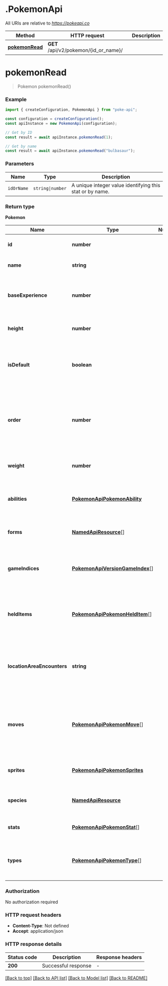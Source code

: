 # .PokemonApi

All URIs are relative to *https://pokeapi.co*

| Method                                       | HTTP request                          | Description |
| -------------------------------------------- | ------------------------------------- | ----------- |
| [**pokemonRead**](PokemonApi.md#pokemonRead) | **GET** /api/v2/pokemon/{id_or_name}/ |

<!-- [**pokemonList**](PokemonApi.md#pokemonList) | **GET** /api/v2/pokemon/ |  -->

<!-- # **pokemonList**
> PokemonList200Response pokemonList()


### Example


```typescript
import {  } from '';
import * as fs from 'fs';

const configuration = .createConfiguration();
const apiInstance = new .PokemonApi(configuration);

let body:.PokemonApiPokemonListRequest = {
  // number (optional)
  limit: 1,
  // number (optional)
  offset: 1,
};

apiInstance.pokemonList(body).then((data:any) => {
  console.log('API called successfully. Returned data: ' + data);
}).catch((error:any) => console.error(error));
```


### Parameters

Name | Type | Description  | Notes
------------- | ------------- | ------------- | -------------
 **limit** | [**number**] |  | (optional) defaults to undefined
 **offset** | [**number**] |  | (optional) defaults to undefined


### Return type

**PokemonList200Response**

### Authorization

No authorization required

### HTTP request headers

 - **Content-Type**: Not defined
 - **Accept**: application/json


### HTTP response details
| Status code | Description | Response headers |
|-------------|-------------|------------------|
**200** | OK |  -  |

[[Back to top]](#) [[Back to API list]](README.md#documentation-for-api-endpoints) [[Back to Model list]](README.md#documentation-for-models) [[Back to README]](README.md) -->

# **pokemonRead**

> Pokemon pokemonRead()

### Example

```typescript
import { createConfiguration, PokemonApi } from "poke-api";

const configuration = createConfiguration();
const apiInstance = new PokemonApi(configuration);

// Get by ID
const result = await apiInstance.pokemonRead(1);

// Get by name
const result = await apiInstance.pokemonRead("bulbasaur");
```

### Parameters

| Name       | Type             | Description                                              |
| ---------- | ---------------- | -------------------------------------------------------- |
| `idOrName` | `string\|number` | A unique integer value identifying this stat or by name. |

### Return type

**Pokemon**

| Name                       | Type                                                                         | Nullable | Description                                                                                         |
| -------------------------- | ---------------------------------------------------------------------------- | -------- | --------------------------------------------------------------------------------------------------- |
| **id**                     | **number**                                                                   |          | The identifier for this resource                                                                    |
| **name**                   | **string**                                                                   |          | The name for this resource                                                                          |
| **baseExperience**         | **number**                                                                   |          | The base experience gained for defeating this Pokémon                                               |
| **height**                 | **number**                                                                   |          | The height of this Pokémon in decimetres                                                            |
| **isDefault**              | **boolean**                                                                  |          | Set for exactly one Pokémon used as the default for each species.                                   |
| **order**                  | **number**                                                                   |          | Order for sorting. Almost national order, except families are grouped together and sorted by stage. |
| **weight**                 | **number**                                                                   |          | The weight of this Pokémon in hectograms                                                            |
| **abilities**              | [**PokemonApiPokemonAbility**](PokemonApi.md#pokemonapipokemonability)       |          | A list of abilities this Pokémon could potentially have.                                            |
| **forms**                  | [**NamedApiResource**](NamedApiResource.md)[]                                |          | A list of forms this Pokémon can take on.                                                           |
| **gameIndices**            | [**PokemonApiVersionGameIndex**](PokemonApi.md#pokemonapiversiongameindex)[] |          | A list of game indices relevent to Pokémon item by generation.                                      |
| **heldItems**              | [**PokemonApiPokemonHeldItem**](PokemonApi.md#pokemonapipokemonhelditem)[]   |          | A list of items this Pokémon may be holding when encountered.                                       |
| **locationAreaEncounters** | **string**                                                                   |          | A link to a list of location areas, as well as encounter details pertaining to specific versions.   |
| **moves**                  | [**PokemonApiPokemonMove**](PokemonApi.md#pokemonapipokemonmove)[]           |          | A list of moves along with learn methods and level details pertaining to specific version groups.   |
| **sprites**                | [**PokemonApiPokemonSprites**](PokemonApi.md#pokemonapipokemonsprites)       |          | A set of sprites used to depict this Pokémon in the game.                                           |
| **species**                | [**NamedApiResource**](NamedApiResource.md)                                  |          | The species this Pokémon belongs to                                                                 |
| **stats**                  | [**PokemonApiPokemonStat**](PokemonApi.md#pokemonapipokemonstat)[]           |          | A list of base stat values for this Pokémon                                                         |
| **types**                  | [**PokemonApiPokemonType**](PokemonApi.md#pokemonapipokemontype)[]           |          | A list of details showing types this Pokémon has                                                    |

### Authorization

No authorization required

### HTTP request headers

- **Content-Type**: Not defined
- **Accept**: application/json

### HTTP response details

| Status code | Description         | Response headers |
| ----------- | ------------------- | ---------------- |
| **200**     | Successful response | -                |

[[Back to top]](#) [[Back to API list]](README.md#documentation-for-api-endpoints) [[Back to Model list]](README.md#documentation-for-models) [[Back to README]](README.md)
